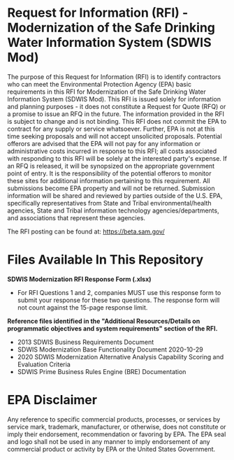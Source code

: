 # Request for Information (RFI) - Modernization of the Safe Drinking Water Information System (SDWIS Mod) 
The purpose of this Request for Information (RFI) is to identify contractors who can meet the Environmental Protection Agency (EPA) basic requirements in this RFI for Modernization of the Safe Drinking Water Information System (SDWIS Mod). 
This RFI is issued solely for information and planning purposes - it does not constitute a Request for Quote (RFQ) or a promise to issue an RFQ in the future. The information provided in the RFI is subject to change and is not binding. This RFI does not commit the EPA to contract for any supply or service whatsoever. Further, EPA is not at this time seeking proposals and will not accept unsolicited proposals. Potential offerors are advised that the EPA will not pay for any information or administrative costs incurred in response to this RFI; all costs associated with responding to this RFI will be solely at the interested party's expense. If an RFQ is released, it will be synopsized on the appropriate government point of entry. It is the responsibility of the potential offerors to monitor these sites for additional information pertaining to this requirement. All submissions become EPA property and will not be returned. Submission information will be shared and reviewed by parties outside of the U.S. EPA, specifically representatives from State and Tribal environmental/health agencies, State and Tribal information technology agencies/departments, and associations that represent these agencies. 



The RFI posting can be found at: https://beta.sam.gov/ 

# Files Available In This Repository
**SDWIS Modernization RFI Response Form (.xlsx)**
- For RFI Questions 1 and 2, companies MUST use this response form to submit your response for these two questions. The response form will not count against the 15-page response limit.

**Reference files identified in the "Additional Resources/Details on programmatic objectives and system requirements" section of the RFI.**
- 2013 SDWIS Business Requirements Document
- SDWIS Modernization Base Functionality Document 2020-10-29
- 2020 SDWIS Modernization Alternative Analysis Capability Scoring and Evaluation Criteria
- SDWIS Prime Business Rules Engine (BRE) Documentation

# EPA Disclaimer 
Any reference to specific commercial products, processes, or services by service mark, trademark, manufacturer, or otherwise, does not constitute or imply their endorsement, recommendation or favoring by EPA. The EPA seal and logo shall not be used in any manner to imply endorsement of any commercial product or activity by EPA or the United States Government.
